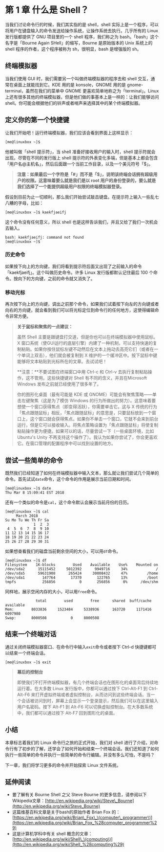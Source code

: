 # 第 1 章 什么是 Shell？

当我们讨论命令行的时候，我们其实指的是 shell，shell 实际上是一个程序，可以将用户在键盘输入的命令发送给操作系统，让操作系统去执行。几乎所有的 Linux 发行版都提供了 GNU 项目里的一个 shell 程序，我们称之为 bash。「bash」这个名字是「Bourne Again SHell」的缩写，Bourne 是原始版本的 Unix 系统上的 shell 程序的作者，这个程序被称为 sh，很明显，bash 是增强版的 sh。

## 终端模拟器

当我们使用 GUI 时，我们需要另一个叫做终端模拟器的程序去和 shell 交互，通常在桌面上就能找到它。KDE 用的是 konsole，GNOME 用的是 gnome-terminal，虽然在我们的菜单中 GNOME 更喜欢简单地称之为「terminal」。Linux 上还有很多其他的终端模拟器，但是他们做的事基本上是一样的：让我们能够访问 shell。你可能会根据他们的铃声或者哨声来选择其中的某个终端模拟器。

## 定义你的第一个快捷键

让我们开始吧！运行终端模拟器，我们应该会看到界面上这样显示：

```text
[me@linuxbox ~]$
```

他被叫做「shell 提示符」，当 shell 准备好接收用户的输入时，shell 提示符就会出现。尽管在不同的发行版上 shell 提示符的外表变化多端，但是基本上都会包含「用户名@主机名」，然后后面跟一个当前工作目录，以及一个美元符号「$」。

> **注意：如果最后一个字符是「\#」而不是「$」，说明该终端会话拥有超级用户的权限。这意味着要么就是我们是以 root 用户的身份登录的，要么就是我们选择了一个能提供超级用户权限的终端模拟器登录。**

假设到目前为止一切顺利，那么我们开始尝试敲击键盘。在提示符上输入一些乱七八糟的字母，比如：

```text
[me@linuxbox ~]$ kaekfjaeifj
```

这个命令没有任何意义，所以 shell 也是这样告诉我们，并且又给了我们一次机会去输入。

```text
bash: kaekfjaeifj: command not found
[me@linuxbox ~]$
```

### 历史命令

如果按下向上的方向键，我们将看到提示符后面又出现了之前输入的命令「kaekfjaeifj」。这个叫做历史命令。许多 Linux 发行版都默认记住最后 100 个命令。按向下的方向键，之前的命令就又消失了。

### 移动光标

再次按下向上的方向键，调出之前那个命令，如果我们试着按下向左的方向键或者向右的方向键，就会看到我们可以将光标定位到命令行的任何地方，这使得编辑命令非常方便。

> **关于鼠标和聚焦的一点建议：**
>
> 虽然 Shell 主要是跟键盘打交道，但是你也可以在终端模拟器中使用鼠标。X 窗口系统（使GUI运行的底层引擎）内建了一种机制，可以支持快速的复制粘贴。如果你按住鼠标左键不动然后在文本上拖动去高亮它们（或者在一个单词上双击），他们就会被复制到 X 维护的一个缓冲区中。按下鼠标中键能够将文本粘贴到光标所在的文章。去试试吧！
>
> **注意：**不要试图在终端窗口中用 Ctrl-c 和 Ctrl-v 去执行复制粘贴操作，这不管用。这些快捷键对 Shell 有不同的含义，并且在Microsoft Windows 发布之前就已经使用了很多年了。
>
> 你的图形化桌面（最有可能是 KDE 或 GNOME）可能会有聚焦策略——单击左键聚焦（这是为了模仿 Windows 的行为所做出的努力）。这意味着要想使一个窗口获得焦点（即变得活跃），你需要单击它。这与 X 传统的行为「焦点跟随鼠标」相反，「焦点跟随鼠标」的意思是，只要鼠标放到一个窗口上，这个窗口就会获得焦点。如果你不单击一个窗口，它就不会来到前台运行，但是它可以接收输入。将焦点策略设置为「焦点跟随鼠标」将使复制粘贴操作更为便捷。如果可以的话，尽量尝试一下（一些桌面环境，比如 Ubuntu's Unity 不再支持这个操作了）。我认为如果你尝试了，你会更喜欢它。在窗口管理的配置程序中可以找到设置的地方。

## 尝试一些简单的命令

既然我们已经知道了如何在终端模拟器中输入文本，那么就让我们尝试几个简单的命令。首先试试`date`命令，这个命令的作用是展示当前日期和时间。

```text
[me@linuxbox ~]$ date
Thu Mar 8 15:09:41 EST 2018
```

还有一个类似的命令是`cal`，这个命令默认会展示当前月份的日历。

```text
[me@linuxbox ~]$ cal
     March 2018
Su Mo Tu We Th Fr Sa
             1  2  3
 4  5  6  7  8  9 10
11 12 13 14 15 16 17
18 19 20 21 22 23 24
25 26 27 28 29 30 31
```

如果想查看我们的磁盘当前剩余空间的大小，可以用`df`命令。

```text
[me@linuxbox ~]$ df
Filesystem    1K-blocks        Used    Available    Use%    Mounted on
/dev/sda2      15115452     5012392      9949716     34%             /
/dev/sda5      59631908      265424     30008432     47%         /home
/dev/sda1        147764       17370       122765     13%         /boot
tmpfs            256856           0       256856      0%      /dev/shm
```

同样地，展示空闲内存的大小，可以用`free`命令。

```text
              total        used        free      shared  buff/cache   available
Mem:        8033836     1523484     5338936      163720     1171416     6097980
Swap:       8000508           0     8000508
```

## 结束一个终端对话

通过关闭终端模拟器窗口、在命令行中输入`exit`命令或者按下 Ctrl-d 快捷键都可以结束一个终端会话。

```text
[me@linuxbox ~]$ exit
```

> **幕后的控制台**
>
> 即使我们不打开终端模拟器，有几个终端会话也在图形化的桌面背后持续地运行着。在大多数 Linux 发行版中，你都可以通过按下 Ctrl-Alt-F1 到 Ctrl-Alt-F6 来打开虚拟终端或者虚拟控制台，从而访问到这些终端会话。当一个会话被访问到时，屏幕上会显示一个登录提示，然后我们可以在这里输入用户名密码。按下 Alt-F1 到 Alt-F6 可以切换虚拟控制台。在大多数系统中，我们都可以通过按下 Alt-F7 回到图形化的桌面。

## 小结

本章标志着我们的 Linux 命令行之旅的正式开始，我们对 shell 进行了介绍，对命令行有了初步的了解，还学会了如何开始和结束一个终端会话。我们还知道了如何执行一些简单的命令并执行一些简单的命令行编辑。并没有多么可怕，不是吗？

下一章，我们将学习更多的命令并开始探索 Linux 文件系统。

## 延伸阅读

* 要了解有关 Bourne Shell 之父 Steve Bourne 的更多信息，请参阅以下Wikipedia文章：[http://en.wikipedia.org/wiki/Steve\_Bourne](http://en.wikipedia.org/wiki/Steve_Bourne)
* 这篇维基百科文章是关于bash的原始作者 Brian Fox 的：[https://en.wikipedia.org/wiki/Brian\_Fox\_\(computer\_programmer\)](https://en.wikipedia.org/wiki/Brian_Fox_%28computer_programmer%29)
* 这是计算机学科中有关 shell 概念的文章：[http://en.wikipedia.org/wiki/Shell\_\(computing\)](http://en.wikipedia.org/wiki/Shell_%28computing%29)

